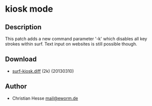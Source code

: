 kiosk mode
==========

Description
-----------

This patch adds a new command parameter '-k' which disables all key
strokes within surf. Text input on websites is still possible though.

Download
--------

* [surf-kiosk.diff](surf-kiosk.diff) (2k) (20130310)

Author
------

* Christian Hesse <mail@eworm.de>
